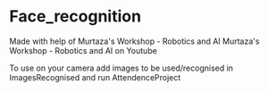 # Face_recognition
Made with help of  Murtaza's Workshop - Robotics and AI Murtaza's Workshop - Robotics and AI on Youtube


To use on your camera add images to be used/recognised in ImagesRecognised and run AttendenceProject 
